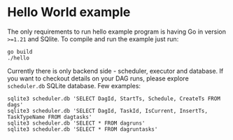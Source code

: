 # Hello World example

The only requirements to run hello example program is having Go in version
`>=1.21` and SQlite. To compile and run the example just run:

```
go build
./hello
```

Currently there is only backend side - scheduler, executor and database. If you
want to checkout details on your DAG runs, please explore `scheduler.db` SQLite
database. Few examples:

```
sqlite3 scheduler.db 'SELECT DagId, StartTs, Schedule, CreateTs FROM dags'
sqlite3 scheduler.db 'SELECT DagId, TaskId, IsCurrent, InsertTs, TaskTypeName FROM dagtasks'
sqlite3 scheduler.db 'SELECT * FROM dagruns'
sqlite3 scheduler.db 'SELECT * FROM dagruntasks'
```
